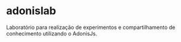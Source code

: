 # adonislab
Laboratório para realização de experimentos e compartilhamento de conhecimento utilizando o AdonisJs.
